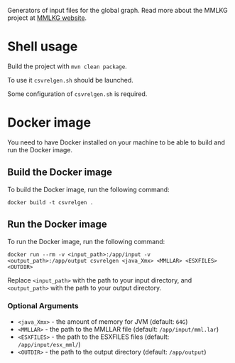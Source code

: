 Generators of input files for the global graph.
Read more about the MMLKG project at [MMLKG website](https://mmlkg.uwb.edu.pl).

# Shell usage

Build the project with `mvn clean package`.

To use it `csvrelgen.sh` should be launched.

Some configuration of `csvrelgen.sh` is required.

# Docker image

You need to have Docker installed on your machine to be able to build and run the Docker image.

## Build the Docker image

To build the Docker image, run the following command:

```shell
docker build -t csvrelgen .
```

## Run the Docker image

To run the Docker image, run the following command:

```shell
docker run --rm -v <input_path>:/app/input -v <output_path>:/app/output csvrelgen <java_Xmx> <MMLLAR> <ESXFILES> <OUTDIR>
```

Replace `<input_path>` with the path to your input directory, and `<output_path>` with the path to your output directory.

### Optional Arguments

* `<java_Xmx>` - the amount of memory for JVM (default: `64G`)
* `<MMLLAR>` - the path to the MMLLAR file (default: `/app/input/mml.lar`)
* `<ESXFILES>` - the path to the ESXFILES files (default: `/app/input/esx_mml/`)
* `<OUTDIR>` - the path to the output directory (default: `/app/output`)